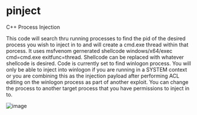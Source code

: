 # pinject
C++ Process Injection

This code will search thru running processes to find the pid of the desired process you wish to inject in to and will create a cmd.exe thread within that porcess. It uses msfvenom gernerated shellcode windows/x64/exec cmd=cmd.exe exitfunc=thread. Shellcode can be replaced with whatever shellcode is desired. Code is currently set to find winlogon process. You will only be able to inject into winlogon if you are running in a SYSTEM context or you are combining this as the injection payload after performing ACL editing on the winlogon process as part of another exploit. You can change the process to another target process that you have permissions to inject in to.

![image](https://user-images.githubusercontent.com/84335647/209874459-4f095b72-1fdb-43eb-b9e6-1a82ea441422.png)
